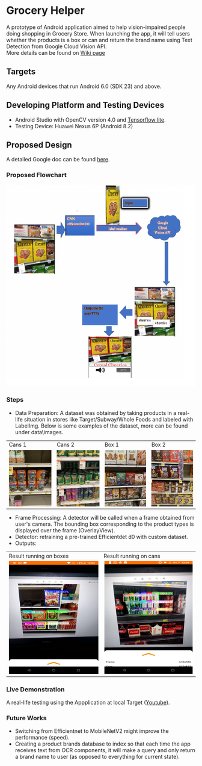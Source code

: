 # Grocery Helper
A prototype of Android application aimed to help vision-impaired people doing shopping in Grocery Store. When launching the app, it will tell users whether the products is a box or can and return the brand name using Text Detection from Google Cloud Vision API.  
More details can be found on [Wiki page](https://github.com/kelly-pham/GroceryHelper/wiki)
## Targets
Any Android devices that run Android 6.0 (SDK 23) and above. 
## Developing Platform and Testing Devices
* Android Studio with OpenCV version 4.0 and [Tensorflow lite](https://github.com/tensorflow/examples/tree/master/lite/examples/object_detection/android).
* Testing Device: Huawei Nexus 6P (Android 8.2)
## Proposed Design
A detailed Google doc can be found [here](https://docs.google.com/document/d/1m1FHhp76kUdA-EBSyl6WTiaeG2xf1x_imxvOML4pRik/edit).
### Proposed Flowchart
![](output\flowchart.png)
### Steps
* Data Preparation: A dataset was obtained by taking products in a real-life situation in stores like Target/Subway/Whole Foods and labeled with LabelImg. Below is some examples of the dataset, more can be found under data\images.
<table>
<tr>
    <td>Cans 1</td>
     <td>Cans 2</td>
     <td>Box 1</td>
     <td>Box 2</td>
  </tr>
  <tr>
    <td><img src="data\images%20(good%20to%20go)\IMG_0908.JPEG" width=150 height=150></td>
    <td><img src="data\images%20(good%20to%20go)\IMG_0806.JPEG" width=150 height=150></td>
    <td><img src="data\images%20(good%20to%20go)\IMG_0018.JPEG" width=150 height=150></td>
    <td><img src="data\images%20(good%20to%20go)\IMG_0094.JPEG" width=150 height=150></td>
  </tr>
 </table>

* Frame Processing: A detector will be called when a frame obtained from user's camera. The bounding box corresponding to the product types is displayed over the frame (OverlayView).
* Detector: retraining a pre-trained Efficientdet d0 with custom dataset.  
* Outputs:
<table>
<tr>
    <td>Result running on boxes</td>
     <td>Result running on cans</td>

  </tr>
  <tr>
    <td><img src="output\4.png" width=300 height=300></td>
    <td><img src="output\cans_1.PNG" width=300 height=300></td>
   
  </tr>
 </table>

### Live Demonstration
A real-life testing using the Appplication at local Target ([Youtube](https://www.youtube.com/watch?v=sLJsC1ABCeo&feature=youtu.be)).

### Future Works 
* Switching from Efficientnet to MobileNetV2 might improve the performance (speed).
* Creating a product brands database to index so that each time the app receives text from OCR components, it will make a query and only return a brand name to user (as opposed to everything for current state). 


